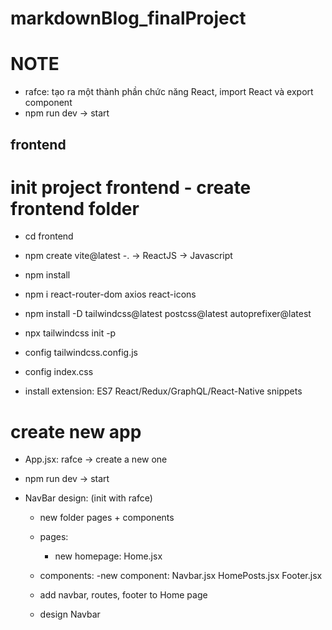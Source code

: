 # markdownBlog_finalProject
# NOTE
  - rafce: tạo ra một thành phần chức năng React, import React và export component
  - npm run dev -> start

## frontend
  # init project frontend - create frontend folder
  - cd frontend
  - npm create vite@latest
  -. -> ReactJS -> Javascript
  - npm install
  - npm i react-router-dom axios react-icons
  - npm install -D tailwindcss@latest postcss@latest autoprefixer@latest
  - npx tailwindcss init -p

  - config tailwindcss.config.js
  - config index.css

  - install extension: ES7 React/Redux/GraphQL/React-Native snippets

  # create new app
  - App.jsx: rafce -> create a new one
  - npm run dev -> start

  - NavBar design: (init with rafce)
    - new folder pages + components
    - pages:
      - new homepage: Home.jsx
    - components:
      -new component:
        Navbar.jsx
        HomePosts.jsx
        Footer.jsx
    
    - add navbar, routes, footer to Home page
    - design Navbar
